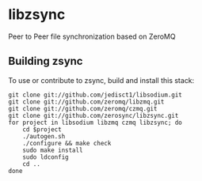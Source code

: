 # libzsync
Peer to Peer file synchronization based on ZeroMQ

## Building zsync
To use or contribute to zsync, build and install this stack:

````
git clone git://github.com/jedisct1/libsodium.git
git clone git://github.com/zeromq/libzmq.git
git clone git://github.com/zeromq/czmq.git
git clone git://github.com/zerosync/libzsync.git
for project in libsodium libzmq czmq libzsync; do
    cd $project
    ./autogen.sh
    ./configure && make check
    sudo make install
    sudo ldconfig
    cd ..
done
````

